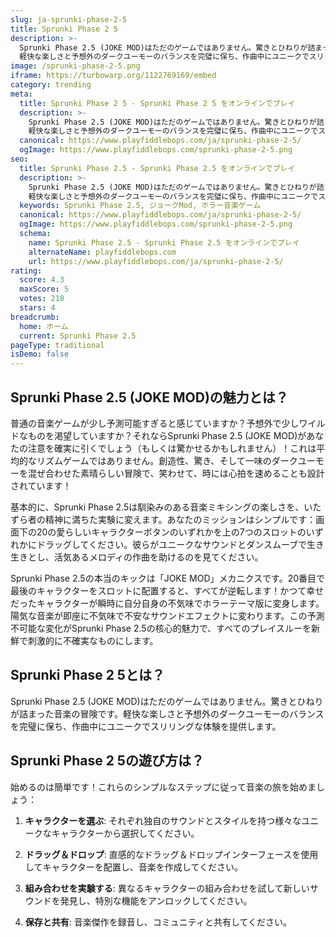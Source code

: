 ```yaml
---
slug: ja-sprunki-phase-2-5
title: Sprunki Phase 2 5
description: >-
  Sprunki Phase 2.5 (JOKE MOD)はただのゲームではありません。驚きとひねりが詰まった音楽の冒険です。
  軽快な楽しさと予想外のダークユーモーのバランスを完璧に保ち、作曲中にユニークでスリリングな体験を提供します。
image: /sprunki-phase-2-5.png
iframe: https://turbowarp.org/1122769169/embed
category: trending
meta:
  title: Sprunki Phase 2 5 - Sprunki Phase 2 5 をオンラインでプレイ
  description: >-
    Sprunki Phase 2.5 (JOKE MOD)はただのゲームではありません。驚きとひねりが詰まった音楽の冒険です。
    軽快な楽しさと予想外のダークユーモーのバランスを完璧に保ち、作曲中にユニークでスリリングな体験を提供します。
  canonical: https://www.playfiddlebops.com/ja/sprunki-phase-2-5/
  ogImage: https://www.playfiddlebops.com/sprunki-phase-2-5.png
seo:
  title: Sprunki Phase 2.5 - Sprunki Phase 2.5 をオンラインでプレイ
  description: >-
    Sprunki Phase 2.5 (JOKE MOD)はただのゲームではありません。驚きとひねりが詰まった音楽の冒険です。
    軽快な楽しさと予想外のダークユーモーのバランスを完璧に保ち、作曲中にユニークでスリリングな体験を提供します。
  keywords: Sprunki Phase 2.5, ジョークMod, ホラー音楽ゲーム
  canonical: https://www.playfiddlebops.com/ja/sprunki-phase-2-5/
  ogImage: https://www.playfiddlebops.com/sprunki-phase-2-5.png
  schema:
    name: Sprunki Phase 2.5 - Sprunki Phase 2.5 をオンラインでプレイ
    alternateName: playfiddlebops.com
    url: https://www.playfiddlebops.com/ja/sprunki-phase-2-5/
rating:
  score: 4.3
  maxScore: 5
  votes: 218
  stars: 4
breadcrumb:
  home: ホーム
  current: Sprunki Phase 2.5
pageType: traditional
isDemo: false
---
```


## Sprunki Phase 2.5 (JOKE MOD)の魅力とは？

普通の音楽ゲームが少し予測可能すぎると感じていますか？予想外で少しワイルドなものを渇望していますか？それならSprunki Phase 2.5 (JOKE MOD)があなたの注意を確実に引くでしょう（もしくは驚かせるかもしれません）！これは平均的なリズムゲームではありません。創造性、驚き、そして一味のダークユーモーを混ぜ合わせた素晴らしい冒険で、笑わせて、時には心拍を速めることも設計されています！

基本的に、Sprunki Phase 2.5は馴染みのある音楽ミキシングの楽しさを、いたずら者の精神に満ちた実験に変えます。あなたのミッションはシンプルです：画面下の20の愛らしいキャラクターボタンのいずれかを上の7つのスロットのいずれかにドラッグしてください。彼らがユニークなサウンドとダンスムーブで生き生きとし、活気あるメロディの作曲を助けるのを見てください。

Sprunki Phase 2.5の本当のキックは「JOKE MOD」メカニクスです。20番目で最後のキャラクターをスロットに配置すると、すべてが逆転します！かつて幸せだったキャラクターが瞬時に自分自身の不気味でホラーテーマ版に変身します。陽気な音楽が即座に不気味で不安なサウンドエフェクトに変わります。この予測不可能な変化がSprunki Phase 2.5の核心的魅力で、すべてのプレイスルーを新鮮で刺激的に不確実なものにします。

## Sprunki Phase 2 5とは？

Sprunki Phase 2.5 (JOKE MOD)はただのゲームではありません。驚きとひねりが詰まった音楽の冒険です。軽快な楽しさと予想外のダークユーモーのバランスを完璧に保ち、作曲中にユニークでスリリングな体験を提供します。

## Sprunki Phase 2 5の遊び方は？

始めるのは簡単です！これらのシンプルなステップに従って音楽の旅を始めましょう：

1. **キャラクターを選ぶ**: それぞれ独自のサウンドとスタイルを持つ様々なユニークなキャラクターから選択してください。

2. **ドラッグ＆ドロップ**: 直感的なドラッグ＆ドロップインターフェースを使用してキャラクターを配置し、音楽を作成してください。

3. **組み合わせを実験する**: 異なるキャラクターの組み合わせを試して新しいサウンドを発見し、特別な機能をアンロックしてください。

4. **保存と共有**: 音楽傑作を録音し、コミュニティと共有してください。